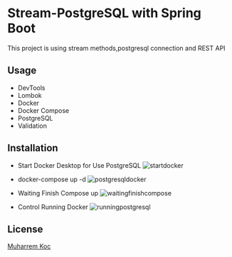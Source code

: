 # Stream-PostgreSQL with Spring Boot

This project is using stream methods,postgresql connection and REST API


## Usage

- DevTools
- Lombok
- Docker
- Docker Compose
- PostgreSQL
- Validation


## Installation

- Start Docker Desktop for Use PostgreSQL
 ![startdocker](https://user-images.githubusercontent.com/80245013/133580226-e77b2d35-6be2-43ca-999f-e9ca111abe25.png)


- docker-compose up -d
 ![postgresqldocker](https://user-images.githubusercontent.com/80245013/133580287-a7d2f764-e2bb-4dfc-8364-3f3257540150.png)


- Waiting Finish Compose up
![waitingfinishcompose](https://user-images.githubusercontent.com/80245013/133580354-3b3e002d-31c0-4bef-b0a8-64a426bce926.png)


- Control Running Docker
![runningpostgresql](https://user-images.githubusercontent.com/80245013/133580380-20e9e2ab-c6cf-4335-a787-d63a06a66298.png)




## License
[Muharrem Koc](https://github.com/muharremkoc)

